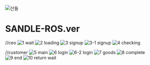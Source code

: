 ![산들](https://github.com/hyerin1105/SANDLE-ROS.ver/assets/64074770/d990ff1c-045f-45c6-9f67-fa38db30781c)




# SANDLE-ROS.ver
//ceo
![1  wait](https://github.com/hyerin1105/SANDLE-ROS.ver/assets/64074770/4fef9dd2-6a14-4f0e-8288-3c366b8b7fe3)
![2  loading](https://github.com/hyerin1105/SANDLE-ROS.ver/assets/64074770/cf275f88-0c16-4a62-8372-d64c447a1203)
![3  signup](https://github.com/hyerin1105/SANDLE-ROS.ver/assets/64074770/f0c08bea-98ec-4c30-a92b-21a83a02e8c6)
![3-1  signup](https://github.com/hyerin1105/SANDLE-ROS.ver/assets/64074770/0e06def8-9bee-4ebf-bd83-8bb670a103d9)
![4  checking](https://github.com/hyerin1105/SANDLE-ROS.ver/assets/64074770/d663ca71-8193-4aa3-aa9c-69a09a7d170d)

//customer
![5  main](https://github.com/hyerin1105/SANDLE-ROS.ver/assets/64074770/3a901522-00bd-49a9-b2e0-dc9270cb7de1)
![6  login](https://github.com/hyerin1105/SANDLE-ROS.ver/assets/64074770/ceca1af7-900c-4267-97bc-5ad67b3c00a0)
![6-2  login](https://github.com/hyerin1105/SANDLE-ROS.ver/assets/64074770/bd20ebd7-6895-4f0e-b63e-17c6bad90bc4)
![7  goods](https://github.com/hyerin1105/SANDLE-ROS.ver/assets/64074770/c3d99449-c26d-474d-a418-290423f185cd)
![8  complete](https://github.com/hyerin1105/SANDLE-ROS.ver/assets/64074770/b920c719-e664-4c84-8f91-a904364c0e2f)
![9  end](https://github.com/hyerin1105/SANDLE-ROS.ver/assets/64074770/56a68e91-4ed6-4246-ad4c-329285a7f689)
![10  return wait](https://github.com/hyerin1105/SANDLE-ROS.ver/assets/64074770/c52e1c61-269b-4151-b2f0-b2e6bfeb5b12)
